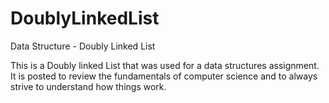 # DoublyLinkedList
Data Structure - Doubly Linked List

This is a Doubly linked List that was used for a data structures assignment. 
It is posted to review the fundamentals of computer science and to always strive to understand how things work. 
